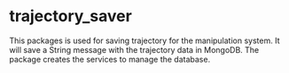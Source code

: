 # trajectory_saver

This packages is used for saving trajectory for the manipulation system. It will save a String message with the trajectory data in MongoDB. The package creates the services to manage the database.
